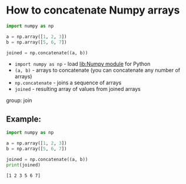 # How to concatenate Numpy arrays

```python
import numpy as np

a = np.array([1, 2, 3])
b = np.array([5, 6, 7])

joined = np.concatenate((a, b))
```

- `import numpy as np` - load [lib:Numpy module](/python-numpy/how-to-install-python-numpy-lib) for Python
- `(a, b)` - arrays to concatenate (you can concatenate any number of arrays)
- `np.concatenate` - joins a sequence of arrays
- `joined` - resulting array of values from joined arrays

group: join

## Example: 
```python
import numpy as np

a = np.array([1, 2, 3])
b = np.array([5, 6, 7])

joined = np.concatenate((a, b))
print(joined)
```
```
[1 2 3 5 6 7]

```

